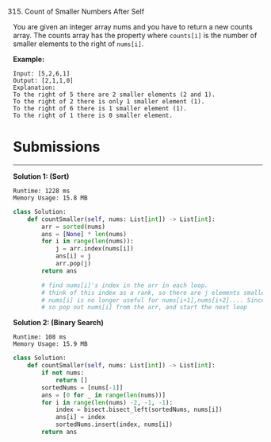 315. Count of Smaller Numbers After Self

You are given an integer array nums and you have to return a new counts array. The counts array has the property where `counts[i]` is the number of smaller elements to the right of `nums[i]`.

**Example:**
```
Input: [5,2,6,1]
Output: [2,1,1,0] 
Explanation:
To the right of 5 there are 2 smaller elements (2 and 1).
To the right of 2 there is only 1 smaller element (1).
To the right of 6 there is 1 smaller element (1).
To the right of 1 there is 0 smaller element.
```

# Submissions
---
**Solution 1: (Sort)**
```
Runtime: 1228 ms
Memory Usage: 15.8 MB
```
```python
class Solution:
    def countSmaller(self, nums: List[int]) -> List[int]:
        arr = sorted(nums)
        ans = [None] * len(nums)
        for i in range(len(nums)):
            j = arr.index(nums[i])
            ans[i] = j
            arr.pop(j)
        return ans

        # find nums[i]'s index in the arr in each loop.
        # think of this index as a rank, so there are j elements smaller than nums[i]
        # nums[i] is no longer useful for nums[i+1],nums[i+2].... Since we only need to consider the elements to the right
        # so pop out nums[i] from the arr, and start the next loop		
```

**Solution 2: (Binary Search)**
```
Runtime: 108 ms
Memory Usage: 15.9 MB
```
```python
class Solution:
    def countSmaller(self, nums: List[int]) -> List[int]:
        if not nums:
            return []
        sortedNums = [nums[-1]]
        ans = [0 for _ in range(len(nums))]
        for i in range(len(nums) -2, -1, -1):
            index = bisect.bisect_left(sortedNums, nums[i])
            ans[i] = index
            sortedNums.insert(index, nums[i])
        return ans
```